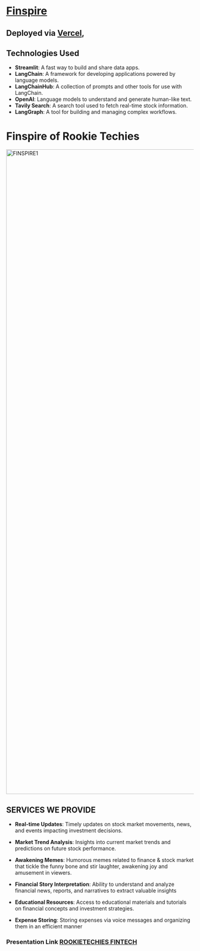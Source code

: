 # [Finspire](https://rookietechies-finspire.vercel.app/)
## Deployed via [Vercel](https://vercel.com/), 

## Technologies Used

- **Streamlit**: A fast way to build and share data apps.
- **LangChain**: A framework for developing applications powered by language models.
- **LangChainHub**: A collection of prompts and other tools for use with LangChain.
- **OpenAI**: Language models to understand and generate human-like text.
- **Tavily Search**: A search tool used to fetch real-time stock information.
- **LangGraph**: A tool for building and managing complex workflows.


# Finspire of Rookie Techies

<img width="1728" alt="FINSPIRE1" src="https://github.com/RookieTechies-FinWise/.github/assets/122113456/3ae78426-efc8-4658-a80c-4c2e074c77f4">

## SERVICES WE PROVIDE

- **Real-time Updates**: Timely updates on stock market movements, news, and events impacting investment decisions.

- **Market Trend Analysis**: Insights into current market trends and predictions on future stock performance.
- **Awakening Memes**: Humorous memes related to finance & stock market that tickle the funny bone and stir laughter, awakening joy and amusement in viewers.
- **Financial Story Interpretation**: Ability to understand and analyze financial news, reports, and narratives to extract valuable insights
- **Educational Resources**: Access to educational materials and tutorials on financial concepts and investment strategies.
- **Expense Storing**: Storing expenses via voice messages and organizing them in an efficient manner

### Presentation Link [ROOKIETECHIES FINTECH](https://github.com/TanmayNewatia/FinSpire/files/15446769/ROOKIETECHIES.FINTECH.pdf)
